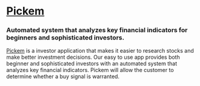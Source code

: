 <p align="center">
  <a href="https://lambdanotes.app">
    <!-- <img alt="Pickem" src="" width="120" /> -->
    <h1>Pickem</h1>
  </a>
      <h3>Automated system that analyzes key financial indicators for beginners and sophisticated investors.</h3>
</p>

[Pickem](https://getpickem.co/) is a investor application that makes it easier to research stocks and make better investment decisions. Our easy to use app provides both beginner and sophisticated investors with an automated system that analyzes key financial indicators. Pickem will allow the customer to determine whether a buy signal is warranted.